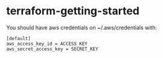 # terraform-getting-started

You should have aws credentials on ~/.aws/credentials with:

```
[default]
aws_access_key_id = ACCESS_KEY
aws_secret_access_key = SECRET_KEY
```
